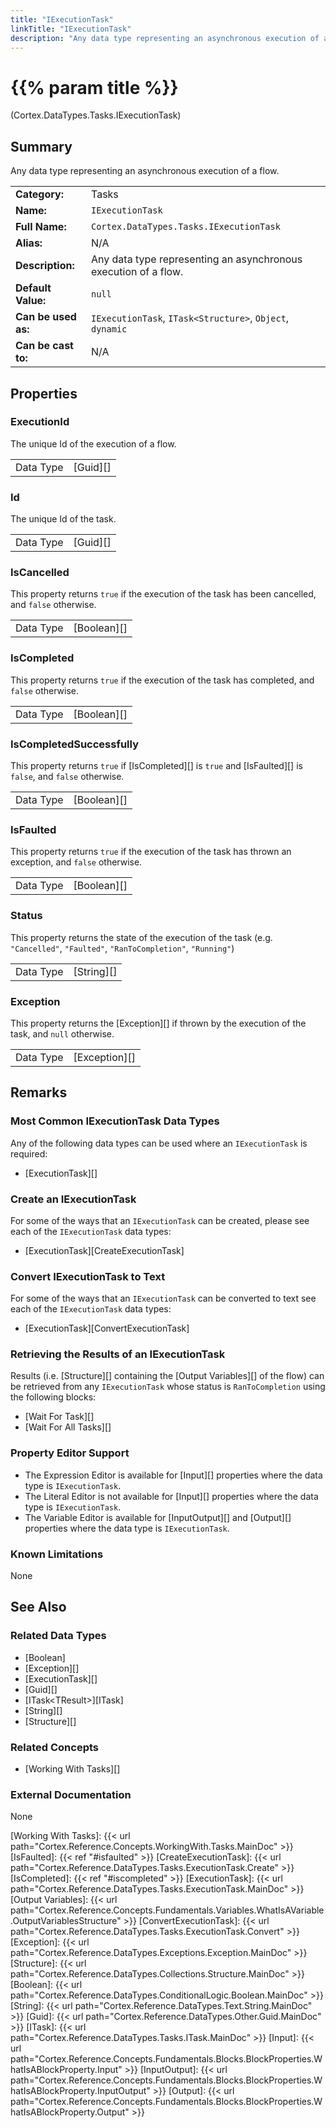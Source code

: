 ```yaml
---
title: "IExecutionTask"
linkTitle: "IExecutionTask"
description: "Any data type representing an asynchronous execution of a flow."
---
```


# {{% param title %}}

<p class="namespace">(Cortex.DataTypes.Tasks.IExecutionTask)</p>

## Summary

Any data type representing an asynchronous execution of a flow.

| | |
|-|-|
| **Category:**          | Tasks |
| **Name:**              | `IExecutionTask` |
| **Full Name:**         | `Cortex.DataTypes.Tasks.IExecutionTask` |
| **Alias:**             | N/A |
| **Description:**       | Any data type representing an asynchronous execution of a flow. |
| **Default Value:**     | `null` |
| **Can be used as:**    | `IExecutionTask`, `ITask<Structure>`, `Object`, `dynamic` |
| **Can be cast to:**    | N/A                                                           |

## Properties

### ExecutionId

The unique Id of the execution of a flow.

| | |
|--------------------|---------------------------|
| Data Type | [Guid][] |

### Id

The unique Id of the task.

| | |
|--------------------|---------------------------|
| Data Type | [Guid][] |

### IsCancelled

This property returns `true` if the execution of the task has been cancelled, and `false` otherwise.

| | |
|--------------------|---------------------------|
| Data Type | [Boolean][] |

### IsCompleted

This property returns `true` if the execution of the task has completed, and `false` otherwise.

| | |
|--------------------|---------------------------|
| Data Type | [Boolean][] |

### IsCompletedSuccessfully

This property returns `true` if [IsCompleted][] is `true` and [IsFaulted][] is `false`, and `false` otherwise.

| | |
|--------------------|---------------------------|
| Data Type | [Boolean][] |

### IsFaulted

This property returns `true` if the execution of the task has thrown an exception, and `false` otherwise.

| | |
|--------------------|---------------------------|
| Data Type | [Boolean][] |

### Status

This property returns the state of the execution of the task (e.g. `"Cancelled"`, `"Faulted"`, `"RanToCompletion"`, `"Running"`)

| | |
|--------------------|---------------------------|
| Data Type | [String][] |

### Exception

This property returns the [Exception][] if thrown by the execution of the task, and `null` otherwise.

| | |
|--------------------|---------------------------|
| Data Type | [Exception][] |

## Remarks

### Most Common IExecutionTask Data Types

Any of the following data types can be used where an `IExecutionTask` is required:

* [ExecutionTask][]

### Create an IExecutionTask

For some of the ways that an `IExecutionTask` can be created, please see each of the `IExecutionTask` data types:

* [ExecutionTask][CreateExecutionTask]

### Convert IExecutionTask to Text

For some of the ways that an `IExecutionTask` can be converted to text see each of the `IExecutionTask` data types:

* [ExecutionTask][ConvertExecutionTask]

### Retrieving the Results of an IExecutionTask

Results (i.e. [Structure][] containing the [Output Variables][] of the flow) can be retrieved from any `IExecutionTask` whose status is `RanToCompletion` using the following blocks:
* [Wait For Task][]
* [Wait For All Tasks][]

### Property Editor Support

* The Expression Editor is available for [Input][] properties where the data type is `IExecutionTask`.
* The Literal Editor is not available for [Input][] properties where the data type is `IExecutionTask`.
* The Variable Editor is available for [InputOutput][] and [Output][] properties where the data type is `IExecutionTask`.

### Known Limitations

None

## See Also

### Related Data Types

* [Boolean]
* [Exception][]
* [ExecutionTask][]
* [Guid][]
* [ITask&lt;TResult&gt;][ITask]
* [String][]
* [Structure][]

### Related Concepts

* [Working With Tasks][]

### External Documentation

None

[Working With Tasks]: {{< url path="Cortex.Reference.Concepts.WorkingWith.Tasks.MainDoc" >}}
[IsFaulted]: {{< ref "#isfaulted" >}}
[CreateExecutionTask]: {{< url path="Cortex.Reference.DataTypes.Tasks.ExecutionTask.Create" >}}
[IsCompleted]: {{< ref "#iscompleted" >}}
[ExecutionTask]: {{< url path="Cortex.Reference.DataTypes.Tasks.ExecutionTask.MainDoc" >}}
[Output Variables]: {{< url path="Cortex.Reference.Concepts.Fundamentals.Variables.WhatIsAVariable.OutputVariablesStructure" >}}
[ConvertExecutionTask]: {{< url path="Cortex.Reference.DataTypes.Tasks.ExecutionTask.Convert" >}}
[Exception]: {{< url path="Cortex.Reference.DataTypes.Exceptions.Exception.MainDoc" >}}
[Structure]: {{< url path="Cortex.Reference.DataTypes.Collections.Structure.MainDoc" >}}
[Boolean]: {{< url path="Cortex.Reference.DataTypes.ConditionalLogic.Boolean.MainDoc" >}}
[String]: {{< url path="Cortex.Reference.DataTypes.Text.String.MainDoc" >}}
[Guid]: {{< url path="Cortex.Reference.DataTypes.Other.Guid.MainDoc" >}}
[ITask]: {{< url path="Cortex.Reference.DataTypes.Tasks.ITask.MainDoc" >}}
[Input]: {{< url path="Cortex.Reference.Concepts.Fundamentals.Blocks.BlockProperties.WhatIsABlockProperty.Input" >}}
[InputOutput]: {{< url path="Cortex.Reference.Concepts.Fundamentals.Blocks.BlockProperties.WhatIsABlockProperty.InputOutput" >}}
[Output]: {{< url path="Cortex.Reference.Concepts.Fundamentals.Blocks.BlockProperties.WhatIsABlockProperty.Output" >}}
